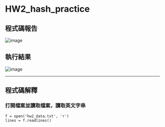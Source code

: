 # HW2_hash_practice
## 程式碼報告
![image](https://github.com/TMUb908111071/HW2_hash_practice/assets/161851654/e1ed33f0-b4bb-495a-abc2-9540d7b7af88)
## 執行結果
![image](https://github.com/TMUb908111071/HW2_hash_practice/assets/161851654/f2ac39e6-6aea-4c4e-b04a-fa18dfdb2f00)
***
## 程式碼解釋
### 打開檔案並讀取檔案，讀取英文字串
```
f = open('hw2_data.txt', 'r')
lines = f.readlines()
```

### 
